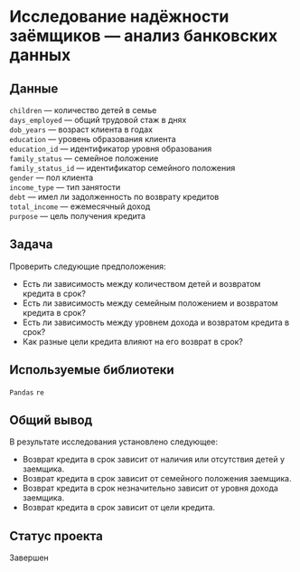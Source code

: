# Исследование надёжности заёмщиков — анализ банковских данных


## Данные

`children` — количество детей в семье\
`days_employed` — общий трудовой стаж в днях\
`dob_years` — возраст клиента в годах\
`education` — уровень образования клиента\
`education_id` — идентификатор уровня образования\
`family_status` — семейное положение\
`family_status_id` — идентификатор семейного положения\
`gender` — пол клиента\
`income_type` — тип занятости\
`debt` — имел ли задолженность по возврату кредитов\
`total_income` — ежемесячный доход\
`purpose` — цель получения кредита

## Задача

Проверить следующие предположения:

- Есть ли зависимость между количеством детей и возвратом кредита в срок?
- Есть ли зависимость между семейным положением и возвратом кредита в срок?
- Есть ли зависимость между уровнем дохода и возвратом кредита в срок?
- Как разные цели кредита влияют на его возврат в срок?

## Используемые библиотеки

`Pandas` `re`

## Общий вывод

В результате исследования установлено следующее:

   * Возврат кредита в срок зависит от наличия или отсутствия детей у заемщика.
   * Возврат кредита в срок зависит от семейного положения заемщика.
   * Возврат кредита в срок незначительно зависит от уровня дохода заемщика.
   * Возврат кредита в срок зависит от цели кредита.
    
## Статус проекта

Завершен
